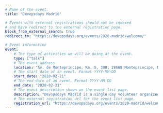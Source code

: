 ```yaml
---
# Name of the event.
title: "Devopsdays Madrid"

# Events with external registrations should not be indexed
# and have redirect to the external registration page.
block_from_external_search: true
redirect_to: "https://devopsdays.org/events/2020-madrid/welcome/"

# Event information
event:
    # The type of activities we will be doing at the event.
    type: ["talk"]
    # The event address
    location: "Av. de Montepríncipe, Km. 5, 300, 28668 Monteprincipe, Madrid"
    # The start date of an event. Format YYYY-MM-DD
    start_date: "2020-02-21"
    # The end date of an event. Format YYYY-MM-DD
    end_date: "2020-02-21"
    # The event description shown on the event list page.
    description: "Devopsdays Madrid is a single day volunteer organized conference which is dedicated to the DevOps community, and professionals who wish to improve the interaction and integration between the traditional silos of Development and Operations."
    # The external registration url for the event list page.
    registration_url: "https://devopsdays.org/events/2020-madrid/welcome/"
---
```

